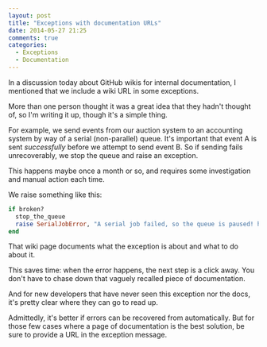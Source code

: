 ```yaml
---
layout: post
title: "Exceptions with documentation URLs"
date: 2014-05-27 21:25
comments: true
categories:
  - Exceptions
  - Documentation
---
```


In a discussion today about GitHub wikis for internal documentation, I mentioned that we include a wiki URL in some exceptions.

More than one person thought it was a great idea that they hadn't thought of, so I'm writing it up, though it's a simple thing.

For example, we send events from our auction system to an accounting system by way of a serial (non-parallel) queue. It's important that event A is sent *successfully* before we attempt to send event B. So if sending fails unrecoverably, we stop the queue and raise an exception.

This happens maybe once a month or so, and requires some investigation and manual action each time.

We raise something like this:

``` ruby
if broken?
  stop_the_queue
  raise SerialJobError, "A serial job failed, so the queue is paused! https://github.com/our_team/our_project/wiki/Serial-queue Job arguments: #{arguments.inspect}"
end
```

That wiki page documents what the exception is about and what to do about it.

This saves time: when the error happens, the next step is a click away. You don't have to chase down that vaguely recalled piece of documentation.

And for new developers that have never seen this exception nor the docs, it's pretty clear where they can go to read up.

Admittedly, it's better if errors can be recovered from automatically. But for those few cases where a page of documentation is the best solution, be sure to provide a URL in the exception message.
